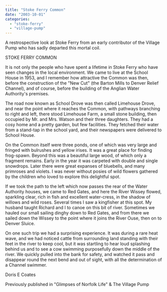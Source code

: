 ```yaml
---
title: "Stoke Ferry Common"
date: "2003-10-01"
categories: 
  - "stoke-ferry"
  - "village-pump"
---
```


A restrospective look at Stoke Ferry from an early contributor of the Village Pump who has sadly departed this mortal coil.

STOKE FERRY COMMON

It is not only the people who have spent a lifetime in Stoke Ferry who have seen changes in the local environment. We came to live at the School House in 1953, and I remember how attractive the Common was then, before the construction of the "New Cut" (the Barton Mills to Denver Relief Channel), and of course, before the building of the Anglian Water Authority's premises.

The road now known as School Drove was then called Limehouse Drove, and near the point where it reaches the Common, with pathways branching to right and left, there stood Limehouse Farm, a small stone building, then occupied by Mr. and Mrs. Watson and their three daughters. They had a cosy home and a pretty garden, but few facilities. They fetched their water from a stand-tap in the school yard, and their newspapers were delivered to School House.

On the Common itself were three ponds, one of which was very large and fringed with bulrushes and yellow irises. It was a great place for finding frog-spawn. Beyond this was a beautiful large wood, of which only a fragment remains. Early in the year it was carpeted with double and single snowdrops. Later there were great expanses of bluebells, and many primroses and violets. I was never without posies of wild flowers gathered by the children who loved to explore this delightful spot.

If we took the path to the left which now passes the rear of the Water Authority houses, we came to Red Gates, and here the River Wissey flowed, sparkling clear, rich in fish and excellent water-cress, in the shadow of willows and wild roses. Several times I saw a kingfisher at this spot. My husband taught Richard and I to canoe on this bit of river. Sometimes we hauled our small sailing dinghy down to Red Gates, and from there we sailed down the Wissey to the point where it joins the River Ouse, then on to Denver Sluice.

On one such trip we had a surprising experience. It was during a rare heat wave, and we had noticed cattle from surrounding land standing with their feet in the river to keep cool, but it was startling to hear loud splashing behind us and to see a cow swimming purposefully down the middle of the river. We quickly pulled into the bank for safety, and watched it pass and disappear round the next bend and out of sight, with all the determination of a Channel swimmer.

Doris E Coates

Previously published in "Glimpses of Norfolk Life" & The Village Pump
